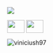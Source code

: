 
<picture>
  <source
    srcset="https://github-readme-stats.vercel.app/api?username=ViniciusH97&show_icons=true&theme=dark"
    media="(prefers-color-scheme: dark)"
  />
  <source
    srcset="https://github-readme-stats.vercel.app/api?username=ViniciusH97&show_icons=true"
    media="(prefers-color-scheme: light), (prefers-color-scheme: no-preference)"
  />
  <img src="https://github-readme-stats.vercel.app/api?username=ViniciusH97&show_icons=true" />
</picture>

<p align="left">
<a href="https://www.linkedin.com/in/vinicius-lima-753551285/" target="blank"><img align="center" src="[![image](https://github.com/ViniciusH97/ViniciusH97/assets/106411366/d9721cf2-13b6-412a-bcfc-cfae771eac74)](https://icons8.com/icon/13930/linkedin)" alt="" height="30" width="40" /></a>
<a href="https://www.youtube.com/channel/UCwpCJgjRHYYiMnvWjopZc5A" target="blank"><img align="center" src="https://cdn.jsdelivr.net/npm/simple-icons@3.0.1/icons/youtube.svg" alt="" height="30" width="40" /></a>
</p>

<p><img align="left" src="https://github-readme-stats.vercel.app/api/top-langs?username=viniciush97&show_icons=true&locale=en&layout=compact&theme=dark" alt="viniciush97" /></p>


